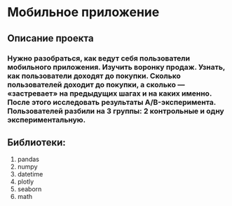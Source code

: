 # Мобильное приложение
## Описание проекта
### Нужно разобраться, как ведут себя пользователи мобильного приложения. Изучить воронку продаж. Узнать, как пользователи доходят до покупки. Сколько пользователей доходит до покупки, а сколько — «застревает» на предыдущих шагах и на каких именно. После этого исследовать результаты A/B-эксперимента. Пользователей разбили на 3 группы: 2 контрольные  и одну экспериментальную.
## Библиотеки:
1. pandas
2. numpy
3. datetime
4. plotly
5. seaborn
6. math
